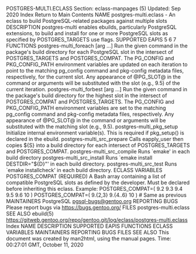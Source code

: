 POSTGRES-MULTI.ECLASS
Section: eclass-manpages (5)
Updated: Sep 2020
Index Return to Main Contents
NAME
postgres-multi.eclass - An eclass to build PostgreSQL-related packages against multiple slots
DESCRIPTION
postgres-multi enables ebuilds, particularly PostgreSQL extensions, to build and install for one or more PostgreSQL slots as specified by POSTGRES_TARGETS use flags.
SUPPORTED EAPIS
5 6 7
FUNCTIONS
postgres-multi_foreach <command> [arg ...]
Run the given command in the package's build directory for each PostgreSQL slot in the intersect of POSTGRES_TARGETS and POSTGRES_COMPAT. The PG_CONFIG and PKG_CONFIG_PATH environment variables are updated on each iteration to point to the matching pg_config command and pkg-config metadata files, respectively, for the current slot. Any appearance of @PG_SLOT@ in the command or arguments will be substituted with the slot (e.g., 9.5) of the current iteration.
postgres-multi_forbest <command> [arg ...]
Run the given command in the package's build directory for the highest slot in the intersect of POSTGRES_COMPAT and POSTGRES_TARGETS. The PG_CONFIG and PKG_CONFIG_PATH environment variables are set to the matching pg_config command and pkg-config metadata files, respectively. Any appearance of @PG_SLOT@ in the command or arguments will be substituted with the matching slot (e.g., 9.5).
postgres-multi_pkg_setup
Initialize internal environment variable(s). This is required if pkg_setup() is declared in the ebuild.
postgres-multi_src_prepare
Calls eapply_user then copies ${S} into a build directory for each intersect of POSTGRES_TARGETS and POSTGRES_COMPAT.
postgres-multi_src_compile
Runs `emake' in each build directory
postgres-multi_src_install
Runs `emake install DESTDIR="${D}"' in each build directory.
postgres-multi_src_test
Runs `emake installcheck' in each build directory.
ECLASS VARIABLES
POSTGRES_COMPAT (REQUIRED)
A Bash array containing a list of compatible PostgreSQL slots as defined by the developer. Must be declared before inheriting this eclass. Example:
POSTGRES_COMPAT=( 9.2 9.3 9.4 9.5 9.6 10 )
POSTGRES_COMPAT=( 9.{2,3} 9.{4..6} 10 ) # Same as previous
MAINTAINERS
PostgreSQL <pgsql-bugs@gentoo.org>
REPORTING BUGS
Please report bugs via https://bugs.gentoo.org/
FILES
postgres-multi.eclass
SEE ALSO
ebuild(5)
https://gitweb.gentoo.org/repo/gentoo.git/log/eclass/postgres-multi.eclass
Index
NAME
DESCRIPTION
SUPPORTED EAPIS
FUNCTIONS
ECLASS VARIABLES
MAINTAINERS
REPORTING BUGS
FILES
SEE ALSO
This document was created by man2html, using the manual pages.
Time: 00:27:01 GMT, October 11, 2020